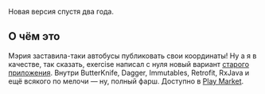 Новая версия спустя два года.

## О чём это
Мэрия заставила-таки автобусы публиковать свои координаты! Ну а я в качестве, так сказать, exercise 
написал с нуля новый вариант [старого приложения][previous-version]. Внутри ButterKnife, Dagger, 
Immutables, Retrofit, RxJava и ещё всякого по мелочи — ну, полный фарш. Доступно в [Play Market][new-version].

[previous-version]: https://play.google.com/store/apps/details?id=com.micdm.transportlive
[new-version]: https://play.google.com/store/apps/details?id=micdm.transportlive2
